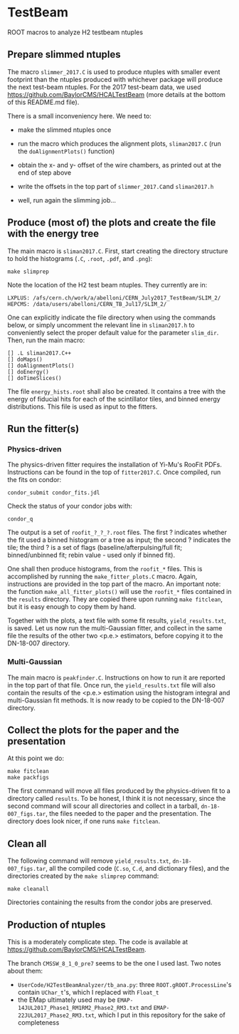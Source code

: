 # TestBeam

ROOT macros to analyze H2 testbeam ntuples

## Prepare slimmed ntuples

The macro `slimmer_2017.C` is used to produce ntuples with smaller
event footprint than the ntuples produced with whichever package will
produce the next test-beam ntuples. For the 2017 test-beam data, we
used https://github.com/BaylorCMS/HCALTestBeam (more details at the
bottom of this README.md file).

There is a small inconveniency here. We need to:

- make the slimmed ntuples once

- run the macro which produces the alignment plots, `sliman2017.C`
  (run the `doAlignmentPlots()` function)

- obtain the x- and y- offset of the wire chambers, as printed out at
  the end of step above

- write the offsets in the top part of `slimmer_2017.C`and
  `sliman2017.h`

- well, run again the slimming job...

## Produce (most of) the plots and create the file with the energy tree

The main macro is `sliman2017.C`. First, start creating the directory
structure to hold the histograms (`.C`, `.root`, `.pdf`, and `.png`):

```
make slimprep
```

Note the location of the H2 test beam ntuples. They currently are in:

```
LXPLUS: /afs/cern.ch/work/a/abelloni/CERN_July2017_TestBeam/SLIM_2/
HEPCMS: /data/users/abelloni/CERN_TB_Jul17/SLIM_2/
```

One can explicitly indicate the file directory when using the commands below,
or simply uncomment the relevant line in `sliman2017.h` to conveniently
select the proper default value for the parameter `slim_dir`.
Then, run the main macro:

```
[] .L sliman2017.C++
[] doMaps()
[] doAlignmentPlots()
[] doEnergy()
[] doTimeSlices()
```

The file `energy_hists.root` shall also be created. It contains a tree with
the energy of fiducial hits for each of the scintillator tiles, and binned
energy distributions. This file is used as input to the fitters.

## Run the fitter(s)

### Physics-driven

The physics-driven fitter requires the installation of Yi-Mu's RooFit PDFs.
Instructions can be found in the top of `fitter2017.C`.
Once compiled, run the fits on condor:


```
condor_submit condor_fits.jdl
```

Check the status of your condor jobs with:

```
condor_q
```

The output is a set of `roofit_?_?_?.root` files.
The first ? indicates whether the fit used a binned histogram or a tree
as input; the second ? indicates the tile;
the third ? is a set of flags (baseline/afterpulsing/full fit;
binned/unbinned fit; rebin value - used only if binned fit).

One shall then produce histograms, from the `roofit_*` files. This is
accomplished by running the `make_fitter_plots.C` macro. Again, instructions
are provided in the top part of the macro. An important note: the function
`make_all_fitter_plots()` will use the `roofit_*` files contained in the
`results` directory. They are copied there upon running `make fitclean`, but
it is easy enough to copy them by hand.

Together with the plots, a text file with some fit results,
`yield_results.txt`, is saved. Let us now run the multi-Gaussian fitter,
and collect in the same file the results of the other two <p.e.> estimators,
before copying it to the DN-18-007 directory.

### Multi-Gaussian

The main macro is `peakfinder.C`. Instructions on how to run it are reported
in the top part of that file. Once run, the `yield_results.txt` file will
also contain the results of the <p.e.> estimation using the histogram integral
and multi-Gaussian fit methods. It is now ready to be copied to the DN-18-007
directory.

## Collect the plots for the paper and the presentation

At this point we do:

```
make fitclean
make packfigs
```

The first command will move all files produced by the physics-driven fit to
a directory called `results`. To be honest, I think it is not necessary, since
the second command will scour all directories and collect in a tarball,
`dn-18-007_figs.tar`, the files needed to the paper and the presentation.
The directory does look nicer, if one runs `make fitclean`.

## Clean all

The following command will remove `yield_results.txt`, `dn-18-007_figs.tar`,
all the compiled code (`C.so`, `C.d`, and dictionary files), and the directories
created by the `make slimprep` command:

```
make cleanall
```

Directories containing the results from the condor jobs are preserved.

## Production of ntuples

This is a moderately complicate step. The code is available at
https://github.com/BaylorCMS/HCALTestBeam.

The branch `CMSSW_8_1_0_pre7` seems to be the one I used last.
Two notes about them:

- `UserCode/H2TestBeamAnalyzer/tb_ana.py`: three `ROOT.gROOT.ProcessLine`'s
  contain `UChar_t`'s, which I replaced with `Float_t`
- the EMap ultimately used may be `EMAP-14JUL2017_Phase1_RM1RM2_Phase2_RM3.txt`
  and `EMAP-22JUL2017_Phase2_RM3.txt`, which I put in this repository for the
  sake of completeness